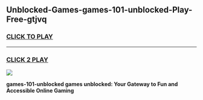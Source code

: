 
## Unblocked-Games-games-101-unblocked-Play-Free-gtjvq
<h3>
<a href="https://premium76.site?title=games-101-unblocked&ref=17A">CLICK TO PLAY</a></h3>
<hr>

<h3>
<a href="https://premium76.site?title=games-101-unblocked&ref=17A">CLICK 2 PLAY</a>
  
</h3>

<a href="https://premium76.site?title=games-101-unblocked&ref=17A"><img src="https://clearcache.store/games.png"></a>


**games-101-unblocked games unblocked: Your Gateway to Fun and Accessible Online Gaming**
